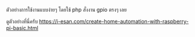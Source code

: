 ตัวอย่างการใช้งานแบบง่ายๆ โดยใช้ php สั่งงาน gpio ตรงๆ เลย

ดูตัวอย่างที่นี่ครับ https://i-esan.com/create-home-automation-with-raspberry-pi-basic.html
